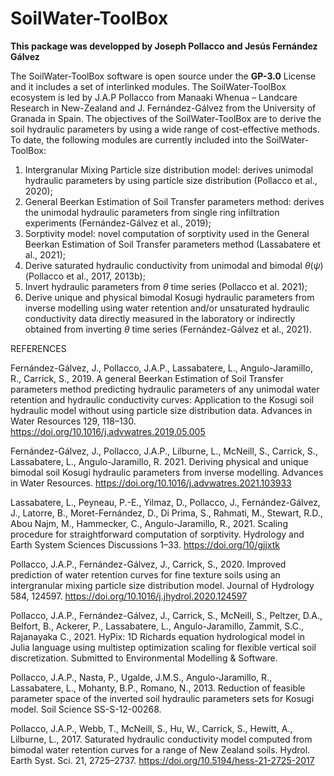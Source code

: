 # SoilWater-ToolBox

**This package was developped by Joseph Pollacco and Jesús Fernández Gálvez**

The SoilWater-ToolBox software is open source under the **GP-3.0** License and it includes a set of interlinked modules.  The SoilWater-ToolBox ecosystem is led by J.A.P Pollacco from Manaaki Whenua – Landcare Research in New-Zealand and J. Fernández-Gálvez from the University of Granada in Spain. The objectives of the SoilWater-ToolBox are to derive the soil hydraulic parameters by using a wide range of cost-effective methods. To date, the following modules are currently included into the SoilWater-ToolBox: 

1. Intergranular Mixing Particle size distribution model: derives unimodal hydraulic parameters by using particle size distribution (Pollacco et al., 2020);
2. General Beerkan Estimation of Soil Transfer parameters method: derives the unimodal hydraulic parameters from single ring infiltration experiments (Fernández-Gálvez et al., 2019);
3. Sorptivity model: novel computation of sorptivity used in the General Beerkan Estimation of Soil Transfer parameters method (Lassabatere et al., 2021);
4. Derive saturated hydraulic conductivity from unimodal and bimodal *θ*(*ψ*) (Pollacco et al., 2017, 2013b);
5. Invert hydraulic parameters from *θ* time series (Pollacco et al. 2021);
6. Derive unique and physical bimodal Kosugi hydraulic parameters from inverse modelling using water retention and/or unsaturated hydraulic conductivity data directly measured in the laboratory or indirectly obtained from inverting *θ* time series (Fernández-Gálvez et al., 2021).



REFERENCES

Fernández-Gálvez, J., Pollacco, J.A.P., Lassabatere, L., Angulo-Jaramillo, R., Carrick, S., 2019. A general Beerkan Estimation of Soil Transfer parameters method predicting hydraulic parameters of any unimodal water retention and hydraulic conductivity curves: Application to the Kosugi soil hydraulic model without using particle size distribution data. Advances in Water Resources 129, 118–130. https://doi.org/10.1016/j.advwatres.2019.05.005

Fernández-Gálvez, J., Pollacco,  J.A.P., Lilburne, L., McNeill, S., Carrick, S., Lassabatere, L., Angulo-Jaramillo, R. 2021. Deriving physical and unique bimodal soil Kosugi hydraulic parameters from inverse modelling. Advances in Water Resources. https://doi.org/10.1016/j.advwatres.2021.103933 

Lassabatere, L., Peyneau, P.-E., Yilmaz, D., Pollacco, J., Fernández-Gálvez, J., Latorre, B., Moret-Fernández, D., Di Prima, S., Rahmati, M., Stewart, R.D., Abou Najm, M., Hammecker, C., Angulo-Jaramillo, R., 2021. Scaling procedure for straightforward computation of sorptivity. Hydrology and Earth System Sciences Discussions 1–33. https://doi.org/10/gjjxtk

Pollacco, J.A.P., Fernández-Gálvez, J., Carrick, S., 2020. Improved prediction of water retention curves for fine texture soils using an intergranular mixing particle size distribution model. Journal of Hydrology 584, 124597. https://doi.org/10.1016/j.jhydrol.2020.124597

Pollacco, J.A.P., Fernández-Gálvez, J., Carrick, S., McNeill, S., Peltzer, D.A., Belfort, B., Ackerer, P., Lassabatere, L., Angulo-Jaramillo, Zammit, S.C., Rajanayaka C., 2021. HyPix: 1D Richards equation hydrological model in Julia language using multistep optimization scaling for flexible vertical soil discretization. Submitted to Environmental Modelling & Software.

Pollacco, J.A.P., Nasta, P., Ugalde, J.M.S., Angulo-Jaramillo, R., Lassabatere, L., Mohanty, B.P., Romano, N., 2013. Reduction of feasible parameter space of the inverted soil hydraulic parameters sets for Kosugi model. Soil Science SS-S-12-00268.

Pollacco, J.A.P., Webb, T., McNeill, S., Hu, W., Carrick, S., Hewitt, A., Lilburne, L., 2017. Saturated hydraulic conductivity model computed from bimodal water retention curves for a range of New Zealand soils. Hydrol. Earth Syst. Sci. 21, 2725–2737. https://doi.org/10.5194/hess-21-2725-2017



<!-- 


This code base is using the Julia Language and [DrWatson](https://juliadynamics.github.io/DrWatson.jl/stable/)
to make a reproducible scientific project named
> SoilWater-ToolBox

It is authored by Datseris.

To (locally) reproduce this project, do the following:

0. Download this code base. Notice that raw data are typically not included in the
   git-history and may need to be downloaded independently.
1. Open a Julia console and do:
   ```
   julia> using Pkg
   julia> Pkg.activate("path/to/this/project")
   julia> Pkg.instantiate()
   ```

This will install all necessary packages for you to be able to run the scripts and
everything should work out of the box. -->
